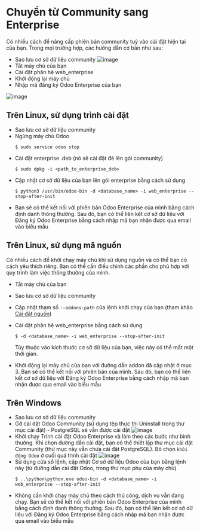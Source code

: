 <a id="setup-enterprise"></a>

# Chuyển từ Community sang Enterprise

Có nhiều cách để nâng cấp phiên bản community tuỳ vào cài đặt hiện tại của bạn. Trong mọi trường hợp, các hướng dẫn cơ bản như sau:

* Sao lưu cơ sở dữ liệu community
  ![image](administration/on_premise/community_to_enterprise/db_manager.png)
* Tắt máy chủ của bạn
* Cài đặt phân hệ web_enterprise
* Khởi động lại máy chủ
* Nhập mã đăng ký Odoo Enterprise của bạn

![image](administration/on_premise/community_to_enterprise/enterprise_code.png)

## Trên Linux, sử dụng trình cài đặt

* Sao lưu cơ sở dữ liệu community
* Ngừng máy chủ Odoo
  ```console
  $ sudo service odoo stop
  ```
* Cài đặt enterprise .deb (nó sẽ cài đặt đè lên gói community)
  ```console
  $ sudo dpkg -i <path_to_enterprise_deb>
  ```
* Cập nhật cơ sở dữ liệu của bạn lên gói enterprise bằng cách sử dụng
  ```console
  $ python3 /usr/bin/odoo-bin -d <database_name> -i web_enterprise --stop-after-init
  ```
* Bạn sẽ có thể kết nối với phiên bản Odoo Enterprise của mình bằng cách định danh thông thường. Sau đó, bạn có thể liên kết cơ sở dữ liệu với Đăng ký Odoo Enterprise bằng cách nhập mã bạn nhận được qua email vào biểu mẫu

## Trên Linux, sử dụng mã nguồn

Có nhiều cách để khởi chạy máy chủ khi sử dụng nguồn và có thể bạn có cách yêu thích riêng. Bạn có thể cần điều chỉnh các phần cho phù hợp với quy trình làm việc thông thường của mình.

* Tắt máy chủ của bạn
* Sao lưu cơ sở dữ liệu community
* Cập nhật tham số `--addons-path` của lệnh khởi chạy của bạn (tham khảo [Cài đặt nguồn](source.md))
* Cài đặt phân hệ web_enterprise bằng cách sử dụng
  ```console
  $ -d <database_name> -i web_enterprise --stop-after-init
  ```

  Tùy thuộc vào kích thước cơ sở dữ liệu của bạn, việc này có thể mất một thời gian.
* Khởi động lại máy chủ của bạn với đường dẫn addon đã cập nhật ở mục 3. Bạn sẽ có thể kết nối với phiên bản của mình. Sau đó, bạn có thể liên kết cơ sở dữ liệu với Đăng ký Odoo Enterprise bằng cách nhập mã bạn nhận được qua email vào biểu mẫu

## Trên Windows

* Sao lưu cơ sở dữ liệu community
* Gỡ cài đặt Odoo Community (sử dụng tệp thực thi Uninstall trong thư mục cài đặt) - PostgreSQL sẽ vẫn được cài đặt
  ![image](administration/on_premise/community_to_enterprise/windows_uninstall.png)
* Khởi chạy Trình cài đặt Odoo Enterprise và làm theo các bước như bình thường. Khi chọn đường dẫn cài đặt, bạn có thể thiết lập thư mục cài đặt Community (thư mục này vẫn chứa cài đặt PostgreSQL). Bỏ chọn `khởi động Odoo` ở cuối quá trình cài đặt
  ![image](administration/on_premise/community_to_enterprise/windows_setup.png)
* Sử dụng cửa sổ lệnh, cập nhật Cơ sở dữ liệu Odoo của bạn bằng lệnh này (từ đường dẫn cài đặt Odoo, trong thư mục phụ của máy chủ)
  ```console
  $ ..\python\python.exe odoo-bin -d <database_name> -i web_enterprise --stop-after-init
  ```
* Không cần khởi chạy máy chủ theo cách thủ công, dịch vụ vẫn đang chạy. Bạn sẽ có thể kết nối với phiên bản Odoo Enterprise của mình bằng cách định danh thông thường. Sau đó, bạn có thể liên kết cơ sở dữ liệu với Đăng ký Odoo Enterprise bằng cách nhập mã bạn nhận được qua email vào biểu mẫu
